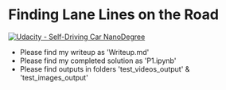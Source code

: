 # **Finding Lane Lines on the Road** 
[![Udacity - Self-Driving Car NanoDegree](https://s3.amazonaws.com/udacity-sdc/github/shield-carnd.svg)](http://www.udacity.com/drive)

* Please find my writeup as 'Writeup.md'
* Please find my completed solution as 'P1.ipynb'
* Please find outputs in folders 'test_videos_output' & 'test_images_output'
